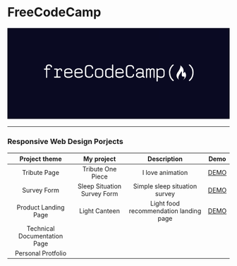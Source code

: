 # FreeCodeCamp

<div align=center><img src="FreeCodeCamp_logo.png" width="800px"></div>

---

### **Responsive Web Design Porjects**

|        Project theme         |         My project          |              Description               |                                  Demo                                  |
| :--------------------------: | :-------------------------: | :------------------------------------: | :--------------------------------------------------------------------: |
|         Tribute Page         |      Tribute One Piece      |            I love animation            |      [DEMO](https://free-code-camp.zkhsin.now.sh/Tribute%20Page/)      |
|         Survey Form          | Sleep Situation Survey Form |     Simple sleep situation survey      |      [DEMO](https://free-code-camp.zkhsin.now.sh/Survey%20Form/)       |
|     Product Landing Page     |        Light Canteen        | Light food recommendation landing page | [DEMO](https://free-code-camp.zkhsin.now.sh/Product%20Landing%20Page/) |
| Technical Documentation Page |                             |                                        |                                                                        |
|      Personal Protfolio      |                             |                                        |                                                                        |
